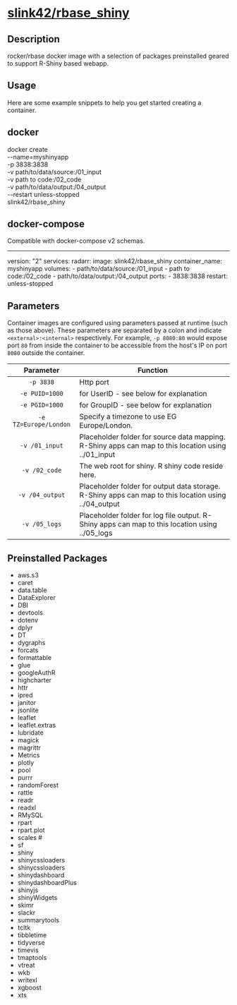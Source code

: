 # [slink42/rbase_shiny](https://github.com/slink42/rbase_shiny)

## Description
rocker/rbase docker image with a selection of packages preinstalled geared to support R-Shiny based webapp.

## Usage

Here are some example snippets to help you get started creating a container.

## docker

docker create \
  --name=myshinyapp \
  -p 3838:3838 \
  -v path/to/data/source:/01_input \
  -v path to code:/02_code \
  -v path/to/data/output:/04_output \
  --restart unless-stopped \
  slink42/rbase_shiny

## docker-compose

Compatible with docker-compose v2 schemas.

---
version: "2"
services:
  radarr:
    image: slink42/rbase_shiny
    container_name: myshinyapp
    volumes:
      - path/to/data/source:/01_input
      - path to code:/02_code
      - path/to/data/output:/04_output
    ports:
      - 3838:3838
    restart: unless-stopped

## Parameters

Container images are configured using parameters passed at runtime (such as those above). These parameters are separated by a colon and indicate `<external>:<internal>` respectively. For example, `-p 8080:80` would expose port `80` from inside the container to be accessible from the host's IP on port `8080` outside the container.

| Parameter | Function |
| :----: | --- |
| `-p 3838` | Http port |
| `-e PUID=1000` | for UserID - see below for explanation |
| `-e PGID=1000` | for GroupID - see below for explanation |
| `-e TZ=Europe/London` | Specify a timezone to use EG Europe/London. |
| `-v /01_input` | Placeholder folder for source data mapping. R-Shiny apps can map to this location using ../01_input|
| `-v /02_code` | The web root for shiny. R shiny code reside here. |
| `-v /04_output` | Placeholder folder for output data storage. R-Shiny apps can map to this location using ../04_output|
| `-v /05_logs` | Placeholder folder for log file output. R-Shiny apps can map to this location using ../05_logs|


## Preinstalled Packages

* aws.s3
* caret
* data.table
* DataExplorer
* DBI
* devtools
* dotenv
* dplyr
* DT
* dygraphs 
* forcats
* formattable
* glue
* googleAuthR
* highcharter
* httr
* ipred
* janitor
* jsonlite
* leaflet
* leaflet.extras
* lubridate
* magick
* magrittr
* Metrics
* plotly
* pool
* purrr
* randomForest
* rattle
* readr
* readxl
* RMySQL
* rpart
* rpart.plot
* scales #
* sf
* shiny
* shinycssloaders
* shinycssloaders
* shinydashboard
* shinydashboardPlus
* shinyjs
* shinyWidgets
* skimr
* slackr
* summarytools
* tcltk
* tibbletime
* tidyverse
* timevis
* tmaptools
* vtreat
* wkb
* writexl
* xgboost
* xts
